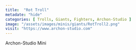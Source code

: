 ```yaml
---
title:  "Rot Troll"
metadate: "hide"
categories: [ Trolls, Giants, Fighters, Archon-Studio ]
image: "/assets/images/minis/giants/RotTroll2.png"
visit: "https://www.archon-studio.com"
---
```

Archon-Studio Mini